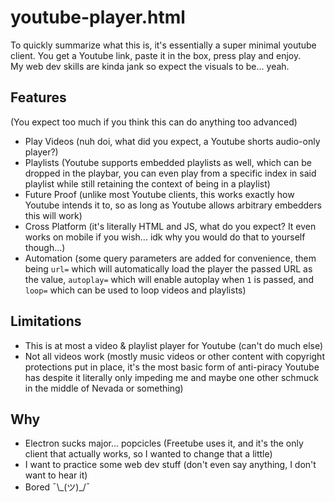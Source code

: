 # youtube-player.html
To quickly summarize what this is, it's essentially a super minimal youtube client. You get a Youtube link, paste it in the box, press play and enjoy.
\
My web dev skills are kinda jank so expect the visuals to be... yeah.

## Features
(You expect too much if you think this can do anything too advanced)
- Play Videos (nuh doi, what did you expect, a Youtube shorts audio-only player?)
- Playlists (Youtube supports embedded playlists as well, which can be dropped in the playbar, you can even play from a specific index in said playlist while still retaining the context of being in a playlist)
- Future Proof (unlike most Youtube clients, this works exactly how Youtube intends it to, so as long as Youtube allows arbitrary embedders this will work)
- Cross Platform (it's literally HTML and JS, what do you expect? It even works on mobile if you wish... idk why you would do that to yourself though...)
- Automation (some query parameters are added  for convenience, them being `url=` which will automatically load the player the passed URL as the value, `autoplay=` which will enable autoplay when `1` is passed, and `loop=` which can be used to loop videos and playlists)

## Limitations
- This is at most a video & playlist player for Youtube (can't do much else)
- Not all videos work (mostly music videos or other content with copyright protections put in place, it's the most basic form of anti-piracy Youtube has despite it literally only impeding me and maybe one other schmuck in the middle of Nevada or something)

## Why
- Electron sucks major... popcicles (Freetube uses it, and it's the only client that actually works, so I wanted to change that a little)
- I want to practice some web dev stuff (don't even say anything, I don't want to hear it)
- Bored ¯\\\_(ツ)\_/¯

